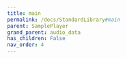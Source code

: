 ```yaml
---
title: main
permalink: /docs/StandardLibrary#main
parent: SamplePlayer
grand_parent: audio_data
has_children: False
nav_order: 4
---
```

